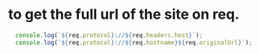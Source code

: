 # to get the full url of the site on req.

```js
  console.log(`${req.protocol}://${req.headers.host}`);
  console.log(`${req.protocol}://${req.hostname}${req.originalUrl}`);
```